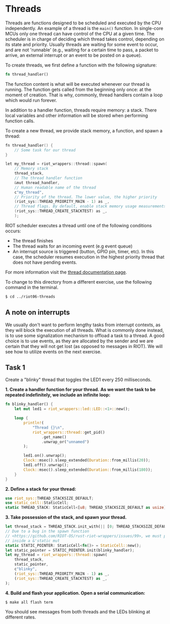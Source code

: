 # Threads

Threads are functions designed to be scheduled and executed by the CPU
independently. An example of a thread is the `main()` function.
In single-core MCUs only one thread can have control of the CPU at a given time.
The scheduler is in charge of deciding which thread takes control, depending on
its state and priority. Usually threads are waiting for some event to occur,
and are not 'runnable' (e.g., waiting for a certain time to pass, a packet to
arrive, an external interrupt or an event to be posted on a queue).

To create threads, we first define a function with the following signature:

```rust
fn thread_handler()
```

The function content is what will be executed whenever our thread is running.
The function gets called from the beginning only once: at the moment of creation.
That is why, commonly, thread handlers contain a loop which would run forever.

In addition to a handler function, threads require memory: a stack. There local
variables and other information will be stored when performing function calls.

To create a new thread, we provide stack memory, a function, and spawn a thread:

```C
fn thread_handler() {
    // Some task for our thread
}

let my_thread = riot_wrappers::thread::spawn(
    // Memory stack
    thread_stack,
    // The thread handler function
    &mut thread_handler,
    // Human readable name of the thread
    c"my_thread",
    // Priority of the thread. The lower value, the higher priority
    (riot_sys::THREAD_PRIORITY_MAIN - 1) as _,
    // Thread flags. By default, enable stack memory usage measurements.
    (riot_sys::THREAD_CREATE_STACKTEST) as _,
    );
```

RIOT scheduler executes a thread until one of the following conditions occurs:
- The thread finishes
- The thread waits for an incoming event (e.g event queue)
- An interrupt source is triggered (button, GPIO pin, timer, etc). In this case,
  the scheduler resumes execution in the highest priority thread that does not have
  pending events.

For more information visit the
[thread documentation page](https://doc.riot-os.org/group__core__thread.html).

To change to this directory from a different exercise, use the following command in the terminal.

```sh
$ cd ../riot06-threads
```

## A note on interrupts

We usually don't want to perform lengthy tasks from interrupt contexts, as they
will block the execution of all threads. What is commonly done instead, is to
use some signalization mechanism to offload a task to a thread. A good choice is
to use events, as they are allocated by the sender and we are certain that they
will not get lost (as opposed to messages in RIOT). We will see how to utilize
events on the next exercise.

## Task 1

Create a "blinky" thread that toggles the LED1 every 250 milliseconds.

**1. Create a handler function for your thread.**
**As we want the task to be repeated indefinitely, we include an infinite loop:**


```rust
fn blinky_handler() {
    let mut led1 = riot_wrappers::led::LED::<1>::new();

    loop {
        println!(
            "Thread {}\n",
            riot_wrappers::thread::get_pid()
                .get_name()
                .unwrap_or("unnamed")
        );

        led1.on().unwrap();
        Clock::msec().sleep_extended(Duration::from_millis(20));
        led1.off().unwrap();
        Clock::msec().sleep_extended(Duration::from_millis(180));
    }
}
```

**2. Define a stack for your thread:**
```rust
use riot_sys::THREAD_STACKSIZE_DEFAULT;
use static_cell::StaticCell;
static THREAD_STACK: StaticCell<[u8; THREAD_STACKSIZE_DEFAULT as usize]> = StaticCell::new();
```

**3. Take possession of the stack, and spawn your thread.**
```rust
let thread_stack = THREAD_STACK.init_with(|| [0; THREAD_STACKSIZE_DEFAULT as usize]);
// Due to a bug in the spawn function
// <https://github.com/RIOT-OS/rust-riot-wrappers/issues/99>, we must provide the pointer
// inside a &'static mut
static STATIC_POINTER: StaticCell<fn()> = StaticCell::new();
let static_pointer = STATIC_POINTER.init(blinky_handler);
let my_thread = riot_wrappers::thread::spawn(
    thread_stack,
    static_pointer,
    c"blinky",
    (riot_sys::THREAD_PRIORITY_MAIN - 1) as _,
    (riot_sys::THREAD_CREATE_STACKTEST) as _,
);
```

**4. Build and flash your application. Open a serial communication:**
```sh
$ make all flash term
```

You should see messages from both threads and the LEDs blinking at different rates.
